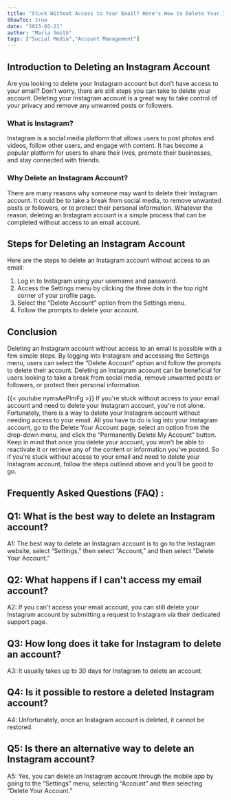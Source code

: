 ```yaml
---
title: "Stuck Without Access to Your Email? Here's How to Delete Your Instagram Account!"
ShowToc: true 
date: "2023-03-21"
author: "Maria Smith" 
tags: ["Social Media","Account Management"]
---
```

## Introduction to Deleting an Instagram Account

Are you looking to delete your Instagram account but don’t have access to your email? Don’t worry, there are still steps you can take to delete your account. Deleting your Instagram account is a great way to take control of your privacy and remove any unwanted posts or followers.

### What is Instagram?

Instagram is a social media platform that allows users to post photos and videos, follow other users, and engage with content. It has become a popular platform for users to share their lives, promote their businesses, and stay connected with friends.

### Why Delete an Instagram Account?

There are many reasons why someone may want to delete their Instagram account. It could be to take a break from social media, to remove unwanted posts or followers, or to protect their personal information. Whatever the reason, deleting an Instagram account is a simple process that can be completed without access to an email account.

## Steps for Deleting an Instagram Account

Here are the steps to delete an Instagram account without access to an email:

1. Log in to Instagram using your username and password.
2. Access the Settings menu by clicking the three dots in the top right corner of your profile page.
3. Select the “Delete Account” option from the Settings menu.
4. Follow the prompts to delete your account.

## Conclusion

Deleting an Instagram account without access to an email is possible with a few simple steps. By logging into Instagram and accessing the Settings menu, users can select the “Delete Account” option and follow the prompts to delete their account. Deleting an Instagram account can be beneficial for users looking to take a break from social media, remove unwanted posts or followers, or protect their personal information.

{{< youtube nymsAePlmFg >}} 
If you're stuck without access to your email account and need to delete your Instagram account, you're not alone. Fortunately, there is a way to delete your Instagram account without needing access to your email. All you have to do is log into your Instagram account, go to the Delete Your Account page, select an option from the drop-down menu, and click the “Permanently Delete My Account” button. Keep in mind that once you delete your account, you won't be able to reactivate it or retrieve any of the content or information you've posted. So if you're stuck without access to your email and need to delete your Instagram account, follow the steps outlined above and you'll be good to go.

## Frequently Asked Questions (FAQ) :
## Q1: What is the best way to delete an Instagram account?

A1: The best way to delete an Instagram account is to go to the Instagram website, select “Settings,” then select “Account,” and then select “Delete Your Account.”

## Q2: What happens if I can't access my email account?

A2: If you can't access your email account, you can still delete your Instagram account by submitting a request to Instagram via their dedicated support page.

## Q3: How long does it take for Instagram to delete an account?

A3: It usually takes up to 30 days for Instagram to delete an account.

## Q4: Is it possible to restore a deleted Instagram account?

A4: Unfortunately, once an Instagram account is deleted, it cannot be restored.

## Q5: Is there an alternative way to delete an Instagram account?

A5: Yes, you can delete an Instagram account through the mobile app by going to the “Settings” menu, selecting “Account” and then selecting “Delete Your Account.”


